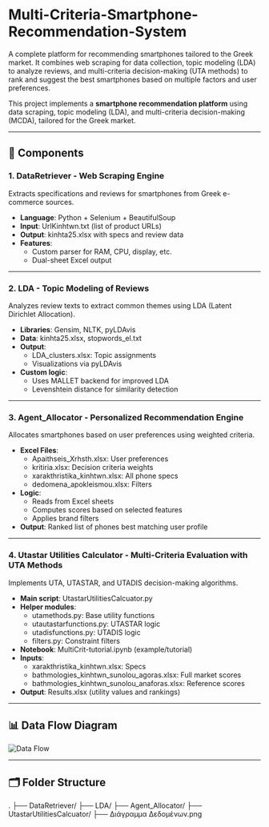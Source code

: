 # Multi-Criteria-Smartphone-Recommendation-System
A complete platform for recommending smartphones tailored to the Greek market. It combines web scraping for data collection, topic modeling (LDA) to analyze reviews, and multi-criteria decision-making (UTA methods) to rank and suggest the best smartphones based on multiple factors and user preferences.

This project implements a **smartphone recommendation platform** using data scraping, topic modeling (LDA), and multi-criteria decision-making (MCDA), tailored for the Greek market.

---

## 🔧 Components

### 1. DataRetriever - Web Scraping Engine
Extracts specifications and reviews for smartphones from Greek e-commerce sources.

- **Language**: Python + Selenium + BeautifulSoup  
- **Input**: UrlKinhtwn.txt (list of product URLs)  
- **Output**: kinhta25.xlsx with specs and review data  
- **Features**:  
  - Custom parser for RAM, CPU, display, etc.  
  - Dual-sheet Excel output  

---

### 2. LDA - Topic Modeling of Reviews
Analyzes review texts to extract common themes using LDA (Latent Dirichlet Allocation).

- **Libraries**: Gensim, NLTK, pyLDAvis  
- **Data**: kinhta25.xlsx, stopwords_el.txt  
- **Output**:  
  - LDA_clusters.xlsx: Topic assignments  
  - Visualizations via pyLDAvis  
- **Custom logic**:  
  - Uses MALLET backend for improved LDA  
  - Levenshtein distance for similarity detection  

---

### 3. Agent_Allocator - Personalized Recommendation Engine
Allocates smartphones based on user preferences using weighted criteria.

- **Excel Files**:
  - Apaithseis_Xrhsth.xlsx: User preferences  
  - kritiria.xlsx: Decision criteria weights  
  - xarakthristika_kinhtwn.xlsx: All phone specs  
  - dedomena_apokleismou.xlsx: Filters  
- **Logic**:
  - Reads from Excel sheets
  - Computes scores based on selected features
  - Applies brand filters
- **Output**: Ranked list of phones best matching user profile

---

### 4. Utastar Utilities Calculator - Multi-Criteria Evaluation with UTA Methods
Implements UTA, UTASTAR, and UTADIS decision-making algorithms.

- **Main script**: UtastarUtilitiesCalcuator.py  
- **Helper modules**:
  - utamethods.py: Base utility functions  
  - utautastarfunctions.py: UTASTAR logic  
  - utadisfunctions.py: UTADIS logic  
  - filters.py: Constraint filters  
- **Notebook**: MultiCrit-tutorial.ipynb (example/tutorial)  
- **Inputs**:
  - xarakthristika_kinhtwn.xlsx: Specs  
  - bathmologies_kinhtwn_sunolou_agoras.xlsx: Full market scores  
  - bathmologies_kinhtwn_sunolou_anaforas.xlsx: Reference scores  
- **Output**: Results.xlsx (utility values and rankings)

---

## 📊 Data Flow Diagram

![Data Flow](Διάγραμμα%20Δεδομένων.png)

---

## 🗂️ Folder Structure

.
├── DataRetriever/
├── LDA/
├── Agent_Allocator/
├── UtastarUtilitiesCalcuator/
├── Διάγραμμα Δεδομένων.png
